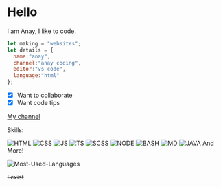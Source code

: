 # Hello
I am Anay, I like to code.
```javascript
let making = "websites";
let details = {
  name:"anay",
  channel:"anay coding",
  editor:"vs code",
  language:"html"
};
```
- [x] Want to collaborate
- [x] Want code tips

[My channel](https://www.youtube.com/channel/UC5XnK0w5eBOBG4-m7eJCF4g?sub_confirmation=1)

Skills: 

![HTML](https://img.shields.io/badge/HTML-orange?style=for-the-badge&logo=HTML5&logoColor=white)
![CSS](https://img.shields.io/badge/CSS-cyan?style=for-the-badge&logo=CSS3&logoColor=white)
![JS](https://img.shields.io/badge/JS-yellow?style=for-the-badge&logo=JAVASCRIPT&logoColor=white)
![TS](https://img.shields.io/badge/TS-blue?style=for-the-badge&logo=TYPESCRIPT&logoColor=white)
![SCSS](https://img.shields.io/badge/SCSS-hotpink?style=for-the-badge&logo=SASS&logoColor=white)
![NODE](https://img.shields.io/badge/NODE-green?style=for-the-badge&logo=NODE.JS&logoColor=white)
![BASH](https://img.shields.io/badge/BASH-lime?style=for-the-badge&logo=GNUBASH&logoColor=white)
![MD](https://img.shields.io/badge/MD-black?style=for-the-badge&logo=MARKDOWN&logoColor=white)
![JAVA](https://img.shields.io/badge/JAVA-007396?style=for-the-badge&logo=JAVA&logoColor=white)
And More!

![Most-Used-Languages](https://github-readme-stats.vercel.app/api/top-langs/?username=anay-v2&layout=compact&bg_color=060f2c&text_color=fff)



~~I exist~~
